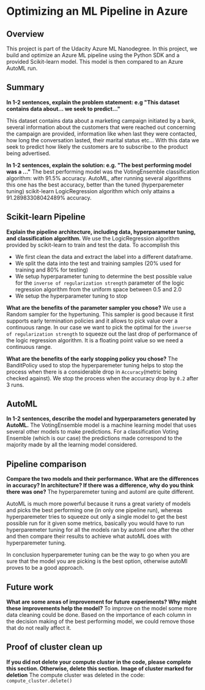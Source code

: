 # Optimizing an ML Pipeline in Azure

## Overview
This project is part of the Udacity Azure ML Nanodegree.
In this project, we build and optimize an Azure ML pipeline using the Python SDK and a provided Scikit-learn model.
This model is then compared to an Azure AutoML run.

## Summary
**In 1-2 sentences, explain the problem statement: e.g "This dataset contains data about... we seek to predict..."**

This dataset contains data about a marketing campaign initiated by a bank, several information about the customers that
were reached out concerning the campaign are provided, information like when last they were contacted, how long the 
conversation lasted, their marital status etc... With this data we seek to predict how likely the customers are to
subscribe to the product being advertised.

**In 1-2 sentences, explain the solution: e.g. "The best performing model was a ..."**
The best performing model was the VotingEnsemble classification algorithm: with 91.5% accuracy. AutoML, after running several
algorithms this one has the best accuracy, better than the tuned (hyperparemeter tuning) scikit-learn LogicRegression algorithm which only attains a 91.28983308042489% accuracy.

## Scikit-learn Pipeline
**Explain the pipeline architecture, including data, hyperparameter tuning, and classification algorithm.**
We use the LogicRegression algorithm provided by scikit-learn to train and test the data. To accomplish this
- We first clean the data and extract the label into a different dataframe.
- We split the data into the test and training samples (20% used for training and 80% for testing)
- We setup hyperparameter tuning to determine the best possible value for the ``inverse of regularization strength`` parameter of the logic regression algorithm from the uniform space between 0.5 and 2.0
- We setup the hyperparameter tuning to stop  


**What are the benefits of the parameter sampler you chose?**
We use a Random sampler for the hypertuning. This sampler is good because it first supports early termination policies and it allows to pick value over a continuous range. In our case we want to pick the optimal for the ``inverse of regularization strength`` to squeeze out the last drop of performance of the logic regression algorithm. It is a floating point value so we need a continuous range.

**What are the benefits of the early stopping policy you chose?**
The BanditPolicy used to stop the hyperparemeter tuning helps to stop the process when there is a considerable drop in
``Accuracy``(metric being checked against). We stop the process when the accuracy drop by ``0.2`` after 3 runs.

## AutoML
**In 1-2 sentences, describe the model and hyperparameters generated by AutoML.**
The VotingEnsemble model is a machine learning model that uses several other models to make predictions. For a classification
Voting Ensemble (which is our case) the predictions made correspond to the majority made by all the learning model considered.

## Pipeline comparison
**Compare the two models and their performance. What are the differences in accuracy? In architecture? If there was a difference, why do you think there was one?**
The hyperparemeter tuning and automl are quite different. 

AutoML is much more powerful because it runs a great variety of models and picks the best performing one (in only one pipeline run), whereas hyperparemeter tries to squeeze out only a single model to get the best possible run for it given some metrics, basically you would have to run hyperparemeter tuning for all the models ran by automl one after the other and then compare their results to achieve what autoML does with hyperparemeter tuning. 

In conclusion hyperparemeter tuning can be the way to go when you are sure that the model you are picking is the best option, otherwise autoMl proves to be a good approach.

## Future work
**What are some areas of improvement for future experiments? Why might these improvements help the model?**
To improve on the model some more data cleaning could be done. Based on the importance of each column in the decision making
of the best performing model, we could remove those that do not really affect it.  

## Proof of cluster clean up
**If you did not delete your compute cluster in the code, please complete this section. Otherwise, delete this section.**
**Image of cluster marked for deletion**
The compute cluster was deleted in the code: ```compute_cluster.delete() ```
